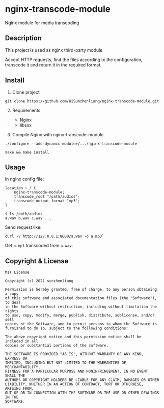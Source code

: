 # nginx-transcode-module

Nginx module for media transcoding

## Description

This project is used as nginx third-party module.

Accept HTTP requests, find the files according to the configuration, transcode it and return it in the required format.

## Install

1. Clone project

`git clone https://github.com/HiSunzhenliang/nginx-transcode-module.git`

2. Requirements
    - Nginx
    - libsox

3. Compile Nginx with nginx-transcode-module

`./configure --add-dynamic-module=/.../nginx-transcode-module`

`make && make install`

## Usage

In nginx config file:

```
location ~ / {
    nginx-transcode-module;
    transcode_root "/path/audios";
    transcode_output_format "mp3";
}
```
```
$ ls /path/audios
a.wav b.wav c.wav ...
```

Send request like:
```
curl -v http://127.0.0.1:8000/a.wav -o a.mp3`
```
Get `a.mp3` transcoded from `a.wav`.

## Copyright & License
```
MIT License

Copyright (c) 2021 sunzhenliang

Permission is hereby granted, free of charge, to any person obtaining a copy
of this software and associated documentation files (the "Software"), to deal
in the Software without restriction, including without limitation the rights
to use, copy, modify, merge, publish, distribute, sublicense, and/or sell
copies of the Software, and to permit persons to whom the Software is
furnished to do so, subject to the following conditions:

The above copyright notice and this permission notice shall be included in all
copies or substantial portions of the Software.

THE SOFTWARE IS PROVIDED "AS IS", WITHOUT WARRANTY OF ANY KIND, EXPRESS OR
IMPLIED, INCLUDING BUT NOT LIMITED TO THE WARRANTIES OF MERCHANTABILITY,
FITNESS FOR A PARTICULAR PURPOSE AND NONINFRINGEMENT. IN NO EVENT SHALL THE
AUTHORS OR COPYRIGHT HOLDERS BE LIABLE FOR ANY CLAIM, DAMAGES OR OTHER
LIABILITY, WHETHER IN AN ACTION OF CONTRACT, TORT OR OTHERWISE, ARISING FROM,
OUT OF OR IN CONNECTION WITH THE SOFTWARE OR THE USE OR OTHER DEALINGS IN THE
SOFTWARE.
```
